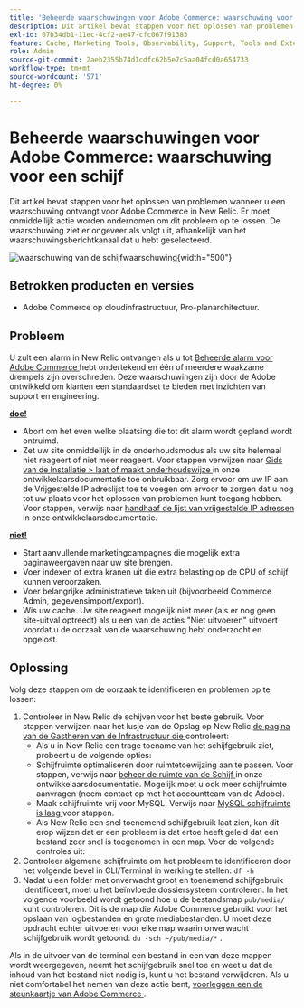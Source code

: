 ```yaml
---
title: 'Beheerde waarschuwingen voor Adobe Commerce: waarschuwing voor een schijf'
description: Dit artikel bevat stappen voor het oplossen van problemen wanneer u een waarschuwing ontvangt voor Adobe Commerce in New Relic. Er moet onmiddellijk actie worden ondernomen om dit probleem op te lossen. De waarschuwing ziet er ongeveer als volgt uit, afhankelijk van het waarschuwingsberichtkanaal dat u hebt geselecteerd.
exl-id: 07b34db1-11ec-4cf2-ae47-cfc067f91383
feature: Cache, Marketing Tools, Observability, Support, Tools and External Services
role: Admin
source-git-commit: 2aeb2355b74d1cdfc62b5e7c5aa04fcd0a654733
workflow-type: tm+mt
source-wordcount: '571'
ht-degree: 0%

---
```


# Beheerde waarschuwingen voor Adobe Commerce: waarschuwing voor een schijf

Dit artikel bevat stappen voor het oplossen van problemen wanneer u een waarschuwing ontvangt voor Adobe Commerce in New Relic. Er moet onmiddellijk actie worden ondernomen om dit probleem op te lossen. De waarschuwing ziet er ongeveer als volgt uit, afhankelijk van het waarschuwingsberichtkanaal dat u hebt geselecteerd.

![ waarschuwing van de schijfwaarschuwing ](assets/disk-warning-magento-managed.png){width="500"}

## Betrokken producten en versies

* Adobe Commerce op cloudinfrastructuur, Pro-planarchitectuur.

## Probleem

U zult een alarm in New Relic ontvangen als u tot [ Beheerde alarm voor Adobe Commerce ](/help/support-tools/managed-alerts-for-adobe-commerce/managed-alerts-for-magento-commerce.md) hebt ondertekend en één of meerdere waakzame drempels zijn overschreden. Deze waarschuwingen zijn door de Adobe ontwikkeld om klanten een standaardset te bieden met inzichten van support en engineering.

<u> **doe!** </u>

* Abort om het even welke plaatsing die tot dit alarm wordt gepland wordt ontruimd.
* Zet uw site onmiddellijk in de onderhoudsmodus als uw site helemaal niet reageert of niet meer reageert. Voor stappen verwijzen naar [ Gids van de Installatie > laat of maakt onderhoudswijze ](https://experienceleague.adobe.com/en/docs/commerce-operations/installation-guide/tutorials/maintenance-mode) in onze ontwikkelaarsdocumentatie toe onbruikbaar. Zorg ervoor om uw IP aan de Vrijgestelde IP adreslijst toe te voegen om ervoor te zorgen dat u nog tot uw plaats voor het oplossen van problemen kunt toegang hebben. Voor stappen, verwijs naar [ handhaaf de lijst van vrijgestelde IP adressen ](https://experienceleague.adobe.com/en/docs/commerce-operations/installation-guide/tutorials/maintenance-mode#instgde-cli-maint-exempt) in onze ontwikkelaarsdocumentatie.

<u> **niet!** </u>

* Start aanvullende marketingcampagnes die mogelijk extra paginaweergaven naar uw site brengen.
* Voer indexen of extra kranen uit die extra belasting op de CPU of schijf kunnen veroorzaken.
* Voer belangrijke administratieve taken uit (bijvoorbeeld Commerce Admin, gegevensimport/export).
* Wis uw cache. Uw site reageert mogelijk niet meer (als er nog geen site-uitval optreedt) als u een van de acties &quot;Niet uitvoeren&quot; uitvoert voordat u de oorzaak van de waarschuwing hebt onderzocht en opgelost.

## Oplossing

Volg deze stappen om de oorzaak te identificeren en problemen op te lossen:

1. Controleer in New Relic de schijven voor het beste gebruik. Voor stappen verwijzen naar het lusje van de Opslag op New Relic [ de pagina van de Gastheren van de Infrastructuur die ](https://docs.newrelic.com/docs/infrastructure/infrastructure-ui-pages/infra-hosts-ui-page/) controleert:
   * Als u in New Relic een trage toename van het schijfgebruik ziet, probeert u de volgende opties:
   * Schijfruimte optimaliseren door ruimtetoewijzing aan te passen. Voor stappen, verwijs naar [ beheer de ruimte van de Schijf ](https://experienceleague.adobe.com/docs/commerce-cloud-service/user-guide/develop/storage/manage-disk-space.html) in onze ontwikkelaarsdocumentatie. Mogelijk moet u ook meer schijfruimte aanvragen (neem contact op met het accountteam van de Adobe).
   * Maak schijfruimte vrij voor MySQL. Verwijs naar [ MySQL schijfruimte is laag ](/help/troubleshooting/database/mysql-disk-space-is-low-on-magento-commerce-cloud.md) voor stappen.
   * Als New Relic een snel toenemend schijfgebruik laat zien, kan dit erop wijzen dat er een probleem is dat ertoe heeft geleid dat een bestand zeer snel is toegenomen in een map. Voer de volgende controles uit:
1. Controleer algemene schijfruimte om het probleem te identificeren door het volgende bevel in CLI/Terminal in werking te stellen: `df -h`
1. Nadat u een folder met onverwacht groot en toenemend schijfgebruik identificeert, moet u het beïnvloede dossiersysteem controleren. In het volgende voorbeeld wordt getoond hoe u de bestandsmap `pub/media/` kunt controleren. Dit is de map die Adobe Commerce gebruikt voor het opslaan van logbestanden en grote mediabestanden. U moet deze opdracht echter uitvoeren voor elke map waarin onverwacht schijfgebruik wordt getoond: `du -sch ~/pub/media/*` .

Als in de uitvoer van de terminal een bestand in een van deze mappen wordt weergegeven, neemt het schijfgebruik snel toe en weet u dat de inhoud van het bestand niet nodig is, kunt u het bestand verwijderen. Als u niet comfortabel het nemen van deze actie bent, [ voorleggen een de steunkaartje van Adobe Commerce ](/help/help-center-guide/help-center/magento-help-center-user-guide.md#submit-ticket).
